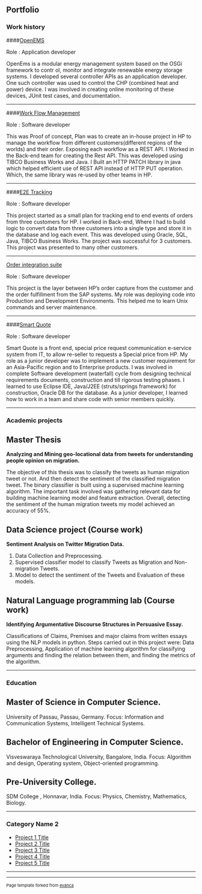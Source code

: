 ## Portfolio

### Work history 

####[OpenEMS](/sample_page)
<!---  <img src="images/dummy_thumbnail.jpg?raw=true"/> --->
Role : Application developer

OpenEms is a modular energy management system based on the OSGi framework to contr
ol, monitor and integrate renewable energy storage systems. I developed several controller
APIs as an application developer. One such controller was used to control the CHP
(combined heat and power) device. I was involved in creating online monitoring of these
devices, JUnit test cases, and documentation.

---
####[Work Flow Management](/pdf/sample_presentation.pdf)
<!---<img src="images/dummy_thumbnail.jpg?raw=true"/> --->
Role : Software developer

This was Proof of concept, Plan was to create an in-house project in HP to manage the
workflow from different customers(different regions of the worlds) and their order.
Exposing each workflow as a REST API. I Worked in the Back-end team for creating the Rest
API. This was developed using TIBCO Business Works and Java. I Built an HTTP PATCH
library in java which helped efficient use of REST API instead of HTTP PUT operation. Which,
the same library was re-used by other teams in HP.

---

####[E2E Tracking](/pdf/sample_presentation.pdf)
<!---<img src="images/dummy_thumbnail.jpg?raw=true"/> --->
Role : Software developer

This project started as a small plan for tracking end to end events of orders from three
customers for HP. I worked in Back-end, Where I had to build logic to convert data from
three customers into a single type and store it in the database and log each event. This was
developed using Oracle, SQL, Java, TIBCO Business Works. The project was successful for 3
customers. This project was presented to many other customers.

---

[Order integration suite](/pdf/sample_presentation.pdf)
<!---<img src="images/dummy_thumbnail.jpg?raw=true"/> --->
Role : Software developer

This project is the layer between HP’s order capture from the customer and the order
fulfillment from the SAP systems. My role was deploying code into Production and
Development Environments. This helped me to learn Unix commands and server
maintenance.

---

####[Smart Quote](/pdf/sample_presentation.pdf)
<!---<img src="images/dummy_thumbnail.jpg?raw=true"/> --->
Role : Software developer

Smart Quote is a front end, special price request communication e-service system from IT,
to allow re-seller to requests a Special price from HP. My role as a junior developer was to
implement a new customer requirement for an Asia-Pacific region and to Enterprise
products. I was involved in complete Software development (waterfall) cycle from
designing technical requirements documents, construction and till rigorous testing phases.
I learned to use Eclipse IDE, Java/J2EE (struts/springs framework) for construction, Oracle
DB for the database. As a junior developer, I learned how to work in a team and share code
with senior members quickly.

---

### Academic projects
## Master Thesis

**Analyzing and Mining geo-locational data from tweets for understanding people
opinion on migration.**

The objective of this thesis was to classify the tweets as human migration tweet or not. And
then detect the sentiment of the classified migration tweet. The binary classifier is built
using a supervised machine learning algorithm. The important task involved was gathering
relevant data for building machine learning model and feature extraction. Overall,
detecting the sentiment of the human migration tweets my model achieved an accuracy of
55%.

## Data Science project (Course work)

**Sentiment Analysis on Twitter Migration Data.**
1. Data Collection and Preprocessing.
1. Supervised classifier model to classify Tweets as Migration and Non-migration Tweets.
1. Model to detect the sentiment of the Tweets and Evaluation of these models.

## Natural Language programming lab (Course work)

**Identifying Argumentative Discourse Structures in Persuasive Essay.**

Classifications of Claims, Premises and major claims from written essays using the NLP
models in python. Steps carried out in this project were: Data Preprocessing, Application of
machine learning algorithm for classifying arguments and finding the relation between
them, and finding the metrics of the algorithm.

---
### Education
## Master of Science in Computer Science.
University of Passau, Passau, Germany.
Focus: Information and Communication Systems, Intelligent Technical Systems.

## Bachelor of Engineering in Computer Science.
Visveswaraya Technological University, Bangalore, India.
Focus: Algorithm and design, Operating system, Object-oriented programming.

## Pre-University College.
SDM College , Honnavar, India.
Focus: Physics, Chemistry, Mathematics, Biology.

---

### Category Name 2

- [Project 1 Title](http://example.com/)
- [Project 2 Title](http://example.com/)
- [Project 3 Title](http://example.com/)
- [Project 4 Title](http://example.com/)
- [Project 5 Title](http://example.com/)

---




---
<p style="font-size:11px">Page template forked from <a href="https://github.com/evanca/quick-portfolio">evanca</a></p>
<!-- Remove above link if you don't want to attibute -->
